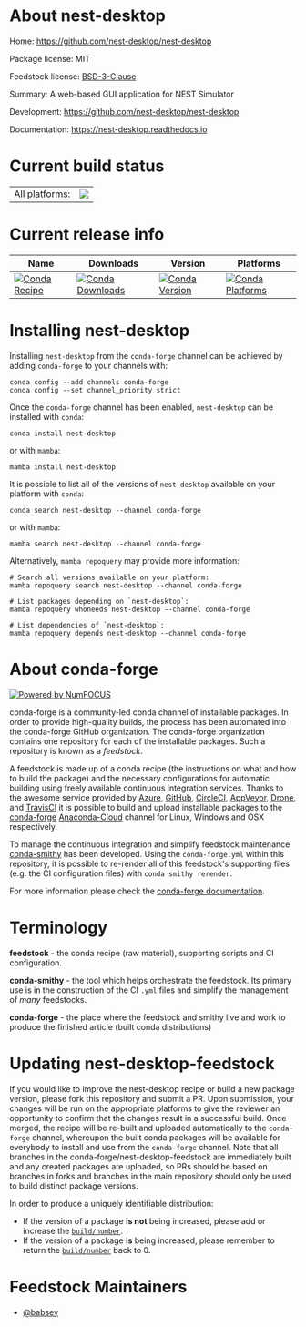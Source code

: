 About nest-desktop
==================

Home: https://github.com/nest-desktop/nest-desktop

Package license: MIT

Feedstock license: [BSD-3-Clause](https://github.com/conda-forge/nest-desktop-feedstock/blob/main/LICENSE.txt)

Summary: A web-based GUI application for NEST Simulator

Development: https://github.com/nest-desktop/nest-desktop

Documentation: https://nest-desktop.readthedocs.io

Current build status
====================


<table><tr><td>All platforms:</td>
    <td>
      <a href="https://dev.azure.com/conda-forge/feedstock-builds/_build/latest?definitionId=16479&branchName=main">
        <img src="https://dev.azure.com/conda-forge/feedstock-builds/_apis/build/status/nest-desktop-feedstock?branchName=main">
      </a>
    </td>
  </tr>
</table>

Current release info
====================

| Name | Downloads | Version | Platforms |
| --- | --- | --- | --- |
| [![Conda Recipe](https://img.shields.io/badge/recipe-nest--desktop-green.svg)](https://anaconda.org/conda-forge/nest-desktop) | [![Conda Downloads](https://img.shields.io/conda/dn/conda-forge/nest-desktop.svg)](https://anaconda.org/conda-forge/nest-desktop) | [![Conda Version](https://img.shields.io/conda/vn/conda-forge/nest-desktop.svg)](https://anaconda.org/conda-forge/nest-desktop) | [![Conda Platforms](https://img.shields.io/conda/pn/conda-forge/nest-desktop.svg)](https://anaconda.org/conda-forge/nest-desktop) |

Installing nest-desktop
=======================

Installing `nest-desktop` from the `conda-forge` channel can be achieved by adding `conda-forge` to your channels with:

```
conda config --add channels conda-forge
conda config --set channel_priority strict
```

Once the `conda-forge` channel has been enabled, `nest-desktop` can be installed with `conda`:

```
conda install nest-desktop
```

or with `mamba`:

```
mamba install nest-desktop
```

It is possible to list all of the versions of `nest-desktop` available on your platform with `conda`:

```
conda search nest-desktop --channel conda-forge
```

or with `mamba`:

```
mamba search nest-desktop --channel conda-forge
```

Alternatively, `mamba repoquery` may provide more information:

```
# Search all versions available on your platform:
mamba repoquery search nest-desktop --channel conda-forge

# List packages depending on `nest-desktop`:
mamba repoquery whoneeds nest-desktop --channel conda-forge

# List dependencies of `nest-desktop`:
mamba repoquery depends nest-desktop --channel conda-forge
```


About conda-forge
=================

[![Powered by
NumFOCUS](https://img.shields.io/badge/powered%20by-NumFOCUS-orange.svg?style=flat&colorA=E1523D&colorB=007D8A)](https://numfocus.org)

conda-forge is a community-led conda channel of installable packages.
In order to provide high-quality builds, the process has been automated into the
conda-forge GitHub organization. The conda-forge organization contains one repository
for each of the installable packages. Such a repository is known as a *feedstock*.

A feedstock is made up of a conda recipe (the instructions on what and how to build
the package) and the necessary configurations for automatic building using freely
available continuous integration services. Thanks to the awesome service provided by
[Azure](https://azure.microsoft.com/en-us/services/devops/), [GitHub](https://github.com/),
[CircleCI](https://circleci.com/), [AppVeyor](https://www.appveyor.com/),
[Drone](https://cloud.drone.io/welcome), and [TravisCI](https://travis-ci.com/)
it is possible to build and upload installable packages to the
[conda-forge](https://anaconda.org/conda-forge) [Anaconda-Cloud](https://anaconda.org/)
channel for Linux, Windows and OSX respectively.

To manage the continuous integration and simplify feedstock maintenance
[conda-smithy](https://github.com/conda-forge/conda-smithy) has been developed.
Using the ``conda-forge.yml`` within this repository, it is possible to re-render all of
this feedstock's supporting files (e.g. the CI configuration files) with ``conda smithy rerender``.

For more information please check the [conda-forge documentation](https://conda-forge.org/docs/).

Terminology
===========

**feedstock** - the conda recipe (raw material), supporting scripts and CI configuration.

**conda-smithy** - the tool which helps orchestrate the feedstock.
                   Its primary use is in the construction of the CI ``.yml`` files
                   and simplify the management of *many* feedstocks.

**conda-forge** - the place where the feedstock and smithy live and work to
                  produce the finished article (built conda distributions)


Updating nest-desktop-feedstock
===============================

If you would like to improve the nest-desktop recipe or build a new
package version, please fork this repository and submit a PR. Upon submission,
your changes will be run on the appropriate platforms to give the reviewer an
opportunity to confirm that the changes result in a successful build. Once
merged, the recipe will be re-built and uploaded automatically to the
`conda-forge` channel, whereupon the built conda packages will be available for
everybody to install and use from the `conda-forge` channel.
Note that all branches in the conda-forge/nest-desktop-feedstock are
immediately built and any created packages are uploaded, so PRs should be based
on branches in forks and branches in the main repository should only be used to
build distinct package versions.

In order to produce a uniquely identifiable distribution:
 * If the version of a package **is not** being increased, please add or increase
   the [``build/number``](https://docs.conda.io/projects/conda-build/en/latest/resources/define-metadata.html#build-number-and-string).
 * If the version of a package **is** being increased, please remember to return
   the [``build/number``](https://docs.conda.io/projects/conda-build/en/latest/resources/define-metadata.html#build-number-and-string)
   back to 0.

Feedstock Maintainers
=====================

* [@babsey](https://github.com/babsey/)

